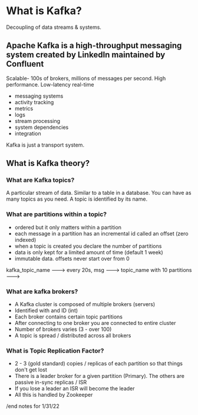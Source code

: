 # What is Kafka?

Decoupling of data streams & systems.

## Apache Kafka is a high-throughput messaging system created by LinkedIn maintained by Confluent

Scalable- 100s of brokers, millions of messages per second. High performance. Low-latency real-time

- messaging systems
- activity tracking
- metrics
- logs
- stream processing
- system dependencies
- integration

Kafka is just a transport system.

## What is Kafka theory?

### What are Kafka topics?

A particular stream of data.
Similar to a table in a database.
You can have as many topics as you need.
A topic is identified by its name.

### What are partitions within a topic?

- ordered but it only matters within a partition
- each message in a partition has an incremental id called an offset (zero indexed)
- when a topic is created you declare the number of partitions
- data is only kept for a limited amount of time (default 1 week)
- immutable data. offsets never start over from 0

kafka_topic_name ---> every 20s, msg ---> topic_name with 10 partitions --->

### What are kafka brokers?

- A Kafka cluster is composed of multiple brokers (servers)
- Identified with and ID (int)
- Each broker contains certain topic partitions
- After connecting to one broker you are connected to entire cluster
- Number of brokers varies (3 - over 100)
- A topic is spread / distributed across all brokers

### What is Topic Replication Factor?

- 2 - 3 (gold standard) copies / replicas of each partition so that things don't get lost
- There is a leader broker for a given partition (Primary). The others are passive in-sync replicas / ISR
- If you lose a leader an ISR will become the leader
- All this is handled by Zookeeper

/end notes for 1/31/22
